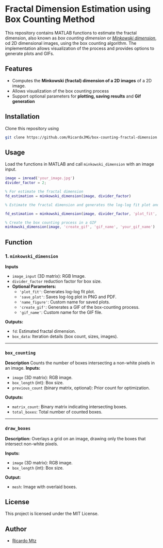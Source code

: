 # Fractal Dimension Estimation using Box Counting Method

This repository contains MATLAB functions to estimate the fractal dimension, also known as *box counting dimension* or [*Minkowski dimension*](https://assets.cambridge.org/97811071/34119/excerpt/9781107134119_excerpt.pdf), od 2D dimensional images, using the box counting algorithm. The implementation allows visualization of the process and provides options to generate plots and GIFs.

## Features

- Computes the **Minkowski (fractal) dimension of a 2D images** of a 2D image.
- Allows visualization of the box counting process
- Support optional parameters for **plotting, saving results** and **Gif generation**

## Installation

Clone this repository using 

```bash
git clone https://github.com/RicardxJMG/box-counting-fractal-dimension
```

## Usage

Load the functions in MATLAB and call `minkowski_dimension` with an image input.

```matlab
image = imread('your_image.jpg')
divider_factor = 2;

% For estimate the fractal dimension
fd_estimation = minkowski_dimension(image, divider_factor)

% Estimate the fractal dimension and generates the log-log fit plot and save it with specific name 

fd_estimation = minkowski_dimension(image, divider_factor, 'plot_fit', 'save_plot', 'name_figure', 'your_figure_name')

% Create the box counting process in a GIF
minkowski_dimension(image, 'create_gif', 'gif_name', 'your_gif_name')
```

## Function

### 1. `minkowski_dimension`

**Inputs**

- `image_input` (3D matrix): RGB Image.
- `divider_factor` reduction factor for box size.
- **Optional Parameters:**
  - `'plot_fit'`: Generates log-log fit plot.
  - `'save_plot'`: Saves log-log plot in PNG and PDF.
  - `'name_figure'`: Custom name for saved plots.
  - `'create_gif'`: Generates a GIF of the box-counting process.
  - `'gif_name'`: Custom name for the GIF file.

**Outputs:**

- `fd`: Estimated fractal dimension.
- `box_data`: Iteration details (box count, sizes, images).

---

### `box_counting`

**Description** Counts the number of boxes intersecting a non-white pixels in an image.
**Inputs:**

- `image` (3D matrix): RGB image.
- `box_length` (int): Box size.
- `previous_count` (binary matrix, optional): Prior count for optimization.

**Outputs:**

- `matrix_count`: Binary matrix indicating intersecting boxes.
- `total_boxes`: Total number of counted boxes.

---

### `draw_boxes`

**Description:**
Overlays a grid on an image, drawing only the boxes that intersect non-white pixels.

**Inputs:**

- `image` (3D matrix): RGB image.
- `box_length` (int): Box size.

**Output:**

- `mesh`: Image with overlaid boxes.

## License

This project is licensed under the MIT License.

## Author

- [Ricardo Mtz](https://github.com/RicardxJMG)
